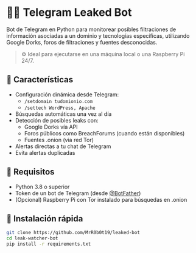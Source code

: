 # 🕵️‍♂️ Telegram Leaked Bot

Bot de Telegram en Python para monitorear posibles filtraciones de información asociadas a un dominio y tecnologías específicas, utilizando Google Dorks, foros de filtraciones y fuentes desconocidas.

> ⚙️ Ideal para ejecutarse en una máquina local o una Raspberry Pi 24/7.

## 🚀 Características

- Configuración dinámica desde Telegram:
  - `/setdomain tudomionio.com`
  - `/settech WordPress, Apache`
- Búsquedas automáticas una vez al día
- Detección de posibles leaks con:
  - Google Dorks vía API
  - Foros públicos como BreachForums (cuando están disponibles)
  - Fuentes .onion (via red Tor)
- Alertas directas a tu chat de Telegram
- Evita alertas duplicadas

## 🔧 Requisitos

- Python 3.8 o superior
- Token de un bot de Telegram (desde [@BotFather](https://t.me/BotFather))
- (Opcional) Raspberry Pi con Tor instalado para búsquedas en .onion

## 🧪 Instalación rápida

```bash
git clone https://github.com/MrR0b0t19/leaked-bot
cd leak-watcher-bot
pip install -r requirements.txt
